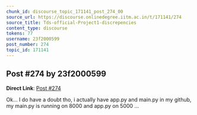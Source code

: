 ```yaml
---
chunk_id: discourse_topic_171141_post_274_00
source_url: https://discourse.onlinedegree.iitm.ac.in/t/171141/274
source_title: Tds-official-Project1-discrepencies
content_type: discourse
tokens: 77
username: 23f2000599
post_number: 274
topic_id: 171141
---
```


## Post #274 by 23f2000599

**Direct Link**: [Post #274](https://discourse.onlinedegree.iitm.ac.in/t/171141/274)

Ok… I do have a doubt tho, i actually have app.py and main.py in my github, my main.py is running on 8000 and app.py on 5000 …
